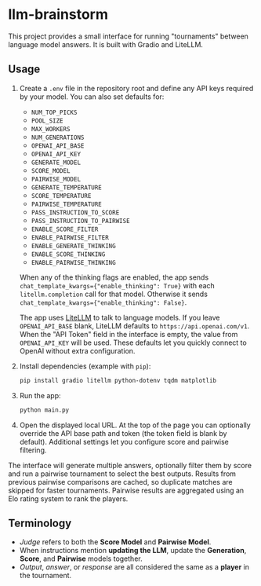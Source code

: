 # llm-brainstorm

This project provides a small interface for running "tournaments" between language model answers. It is built with Gradio and LiteLLM.

## Usage

1. Create a `.env` file in the repository root and define any API keys required by your model. You can also set defaults for:
   - `NUM_TOP_PICKS`
   - `POOL_SIZE`
   - `MAX_WORKERS`
   - `NUM_GENERATIONS`
   - `OPENAI_API_BASE`
   - `OPENAI_API_KEY`
   - `GENERATE_MODEL`
   - `SCORE_MODEL`
   - `PAIRWISE_MODEL`
   - `GENERATE_TEMPERATURE`
   - `SCORE_TEMPERATURE`
   - `PAIRWISE_TEMPERATURE`
   - `PASS_INSTRUCTION_TO_SCORE`
   - `PASS_INSTRUCTION_TO_PAIRWISE`
   - `ENABLE_SCORE_FILTER`
   - `ENABLE_PAIRWISE_FILTER`
   - `ENABLE_GENERATE_THINKING`
   - `ENABLE_SCORE_THINKING`
   - `ENABLE_PAIRWISE_THINKING`

   When any of the thinking flags are enabled, the app sends
   `chat_template_kwargs={"enable_thinking": True}` with each
   `litellm.completion` call for that model. Otherwise it sends
   `chat_template_kwargs={"enable_thinking": False}`.

   The app uses [LiteLLM](https://github.com/BerriAI/litellm) to talk to
   language models. If you leave `OPENAI_API_BASE` blank, LiteLLM defaults to
   `https://api.openai.com/v1`. When the "API Token" field in the interface is
   empty, the value from `OPENAI_API_KEY` will be used. These defaults let you
   quickly connect to OpenAI without extra configuration.
2. Install dependencies (example with `pip`):
   ```bash
   pip install gradio litellm python-dotenv tqdm matplotlib
   ```
3. Run the app:
   ```bash
   python main.py
   ```
4. Open the displayed local URL. At the top of the page you can optionally override the API base path and token (the token field is blank by default). Additional settings let you configure score and pairwise filtering.

The interface will generate multiple answers, optionally filter them by score and run a pairwise tournament to select the best outputs. Results from previous pairwise comparisons are cached, so duplicate matches are skipped for faster tournaments. Pairwise results are aggregated using an Elo rating system to rank the players.

## Terminology

- *Judge* refers to both the **Score Model** and **Pairwise Model**.
- When instructions mention **updating the LLM**, update the **Generation**, **Score**, and **Pairwise** models together.
- *Output*, *answer*, or *response* are all considered the same as a **player** in the tournament.